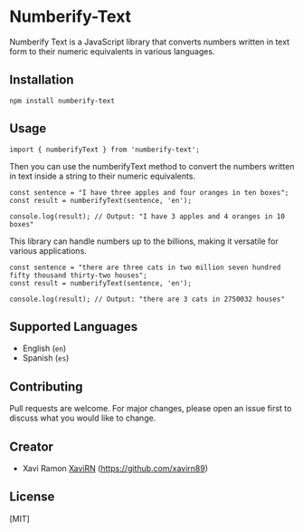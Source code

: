 # Numberify-Text

Numberify Text is a JavaScript library that converts numbers written in text form to their numeric equivalents in various languages.

## Installation

```
npm install numberify-text
```

## Usage

```
import { numberifyText } from 'numberify-text';
```

Then you can use the numberifyText method to convert the numbers written in text inside a string to their numeric equivalents.

```
const sentence = "I have three apples and four oranges in ten boxes";
const result = numberifyText(sentence, 'en');

console.log(result); // Output: "I have 3 apples and 4 oranges in 10 boxes"
```

This library can handle numbers up to the billions, making it versatile for various applications.

```
const sentence = "there are three cats in two million seven hundred fifty thousand thirty-two houses";
const result = numberifyText(sentence, 'en');

console.log(result); // Output: "there are 3 cats in 2750032 houses"
```

## Supported Languages

- English (`en`)
- Spanish (`es`)

## Contributing

Pull requests are welcome. For major changes, please open an issue first to discuss what you would like to change.

## Creator

- Xavi Ramon [XaviRN](https://github.com/xavirn89) (https://github.com/xavirn89)

## License

[MIT]
